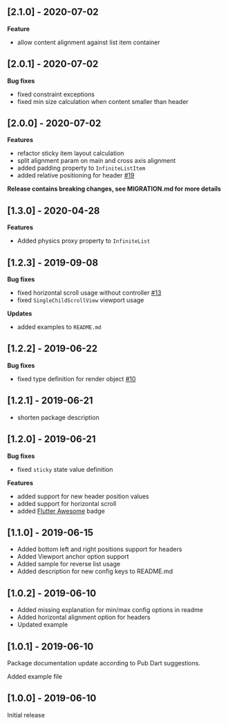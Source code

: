 ## [2.1.0] - 2020-07-02

**Feature**
- allow content alignment against list item container

## [2.0.1] - 2020-07-02

**Bug fixes**
- fixed constraint exceptions
- fixed min size calculation when content smaller than header

## [2.0.0] - 2020-07-02

**Features**
- refactor sticky item layout calculation
- split alignment param on main and cross axis alignment
- added padding property to `InfiniteListItem`
- added relative positioning for header
  [#19](https://github.com/TatsuUkraine/flutter_sticky_infinite_list/issues/19)

**Release contains breaking changes, see MIGRATION.md for more details**

## [1.3.0] - 2020-04-28

**Features**
- Added physics proxy property to `InfiniteList`

## [1.2.3] - 2019-09-08

**Bug fixes**

- fixed horizontal scroll usage without controller
 [#13](https://github.com/TatsuUkraine/flutter_sticky_infinite_list/issues/13)
- fixed `SingleChildScrollView` viewport usage

**Updates**
- added examples to `README.md`

## [1.2.2] - 2019-06-22

**Bug fixes**

- fixed type definition for render object [#10](https://github.com/TatsuUkraine/flutter_sticky_infinite_list/issues/10)

## [1.2.1] - 2019-06-21

- shorten package description

## [1.2.0] - 2019-06-21

**Bug fixes**
- fixed `sticky` state value definition

**Features**
- added support for new header position values
- added support for horizontal scroll
- added [Flutter Awesome](https://github.com/Solido/awesome-flutter) badge 

## [1.1.0] - 2019-06-15

- Added bottom left and right positions support for headers
- Added Viewport anchor option support
- Added sample for reverse list usage
- Added description for new config keys to README.md 

## [1.0.2] - 2019-06-10

- Added missing explanation for min/max config options in readme
- Added horizontal alignment option for headers
- Updated example

## [1.0.1] - 2019-06-10

Package documentation update according to Pub Dart suggestions.

Added example file

## [1.0.0] - 2019-06-10

Initial release

